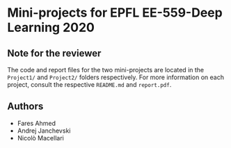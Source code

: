 # Mini-projects for EPFL EE-559-Deep Learning 2020

## Note for the reviewer
The code and report files for the two mini-projects are located in the `Project1/` and `Project2/` folders respectively.
For more information on each project, consult the respective ``README.md`` and ``report.pdf``.

## Authors
- Fares Ahmed
- Andrej Janchevski
- Nicolò Macellari
